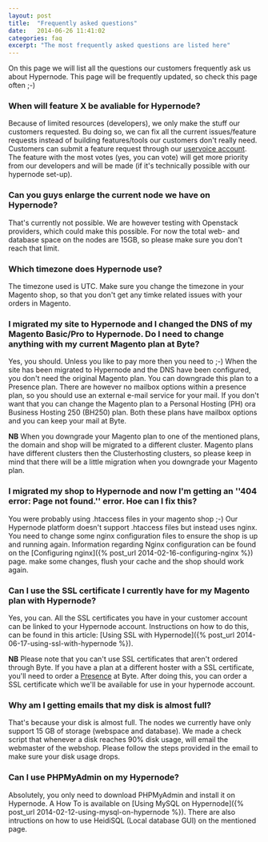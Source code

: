 ```yaml
---
layout: post
title:  "Frequently asked questions"
date:   2014-06-26 11:41:02
categories: faq
excerpt: "The most frequently asked questions are listed here"
---
```


On this page we will list all the questions our customers frequently ask us about Hypernode. This page will be frequently updated, so check this page often ;-)

### When will feature X be avaliable for Hypernode?

Because of limited resources (developers), we only make the stuff our customers requested. Bu doing so, we can fix all the current issues/feature requests instead of building features/tools 
our customers don't really need. Customers can submit a feature request through our [uservoice account]({https://hypernode.uservoice.com}). The feature with the most votes (yes, you can vote) will
get more priority from our developers and will be made (if it's technically possible with our hypernode set-up). 

### Can you guys enlarge the current node we have on Hypernode?

That's currently not possible. We are however testing with Openstack providers, which could make this possible. For now the total web- and database space on the nodes are 15GB, so please make sure
you don't reach that limit. 

### Which timezone does Hypernode use?

The timezone used is UTC. Make sure you change the timezone in your Magento shop, so that you don't get any timke related issues with your orders in Magento.

### I migrated my site to Hypernode and I changed the DNS of my Magento Basic/Pro to Hypernode. Do I need to change anything with my current Magento plan at Byte?

Yes, you should. Unless you like to pay more then you need to ;-) When the site has been migrated to Hypernode and the DNS have been configured, you don't need the original Magento plan.
You can downgrade this plan to a Presence plan. There are however no mailbox options within a presence plan, so you should use an external e-mail service for your mail. If you don't want 
that you can change the Magento plan to a Personal Hosting (PH) ora Business Hosting 250 (BH250) plan. Both these plans have mailbox options and you can keep your mail at Byte. 

**NB** When you downgrade your Magento plan to one of the mentioned plans, the domain and shop will be migrated to a different cluster. Magento plans have different clusters then the Clusterhosting 
clusters, so please keep in mind that there will be a little migration when you downgrade your Magento plan.

### I migrated my shop to Hypernode and now I'm getting an ''404 error: Page not found.'' error. Hoe can I fix this?

You were probably using .htaccess files in your magento shop ;-) Our Hypernode platform doesn't support .htaccess files but instead uses nginx. You need to change some nginx configuration files to ensure 
the shop is up and running again. Information regarding Nginx configuration can be found on the [Configuring nginx]({% post_url 2014-02-16-configuring-nginx %}) page. make some changes, flush your cache 
and the shop should work again.

### Can I use the SSL certificate I currently have for my Magento plan with Hypernode?

Yes, you can. All the SSL certificates you have in your customer account can be linked to your Hypernode account. Instructions on how to do this, can be found in this article: 
[Using SSL with Hypernode]({% post_url 2014-06-17-using-ssl-with-hypernode %}). 

**NB** Please note that you can't use SSL certificates that aren't ordered through Byte. If you have a plan at a different hoster with a SSL certificate, you'll need to order
 a [Presence]({http://www.byte.nl/producten/hosting-add-ons/presence-losse-domeinnamen}) at Byte. After doing this, you can order a SSL certificate which we'll be available for use in your hypernode account. 

### Why am I getting emails that my disk is almost full?

That's because your disk is almost full. The nodes we currently have only support 15 GB of storage (webspace and database). We made a check script that whenever a disk reaches 90% disk usage, will email 
the webmaster of the webshop. Please follow the steps provided in the email to make sure your disk usage drops.
  
### Can I use PHPMyAdmin on my Hypernode?

Absolutely, you only need to download PHPMyAdmin and install it on Hypernode. A How To is available on [Using MySQL on Hypernode]({% post_url 2014-02-12-using-mysql-on-hypernode %}). 
There are also intructions on how to use HeidiSQL (Local database GUI) on the mentioned page.
